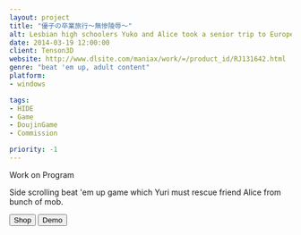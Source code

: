 ```yaml
---
layout: project
title: "優子の卒業旅行～無惨陵辱～"
alt: Lesbian high schoolers Yuko and Alice took a senior trip to Europe
date: 2014-03-19 12:00:00
client: Tenson3D
website: http://www.dlsite.com/maniax/work/=/product_id/RJ131642.html
genre: "beat 'em up, adult content"
platform:
- windows

tags:
- HIDE
- Game
- DoujinGame
- Commission

priority: -1
---
```

Work on Program

Side scrolling beat 'em up game which Yuri must rescue friend Alice from bunch of mob.

<div class="button-group">
<a href="http://www.dlsite.com/maniax/work/=/product_id/RJ131642.html" target="_blank"><button type="button" class="btn btn-theme">Shop</button></a>
<a href="http://trial.dlsite.com/doujin/RJ132000/RJ131642_trial.zip" target="_blank"><button type="button" class="btn btn-theme">Demo</button></a>
</div>